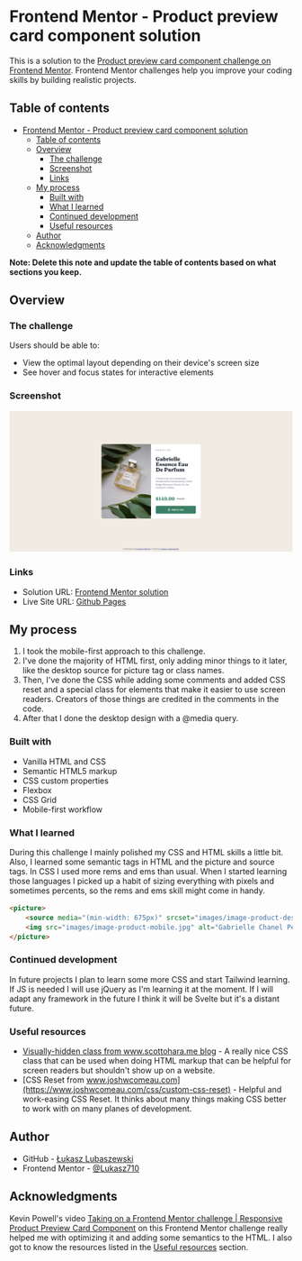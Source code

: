 # Frontend Mentor - Product preview card component solution

This is a solution to the [Product preview card component challenge on Frontend Mentor](https://www.frontendmentor.io/challenges/product-preview-card-component-GO7UmttRfa). Frontend Mentor challenges help you improve your coding skills by building realistic projects. 

## Table of contents

- [Frontend Mentor - Product preview card component solution](#frontend-mentor---product-preview-card-component-solution)
  - [Table of contents](#table-of-contents)
  - [Overview](#overview)
    - [The challenge](#the-challenge)
    - [Screenshot](#screenshot)
    - [Links](#links)
  - [My process](#my-process)
    - [Built with](#built-with)
    - [What I learned](#what-i-learned)
    - [Continued development](#continued-development)
    - [Useful resources](#useful-resources)
  - [Author](#author)
  - [Acknowledgments](#acknowledgments)

**Note: Delete this note and update the table of contents based on what sections you keep.**

## Overview

### The challenge

Users should be able to:

- View the optimal layout depending on their device's screen size
- See hover and focus states for interactive elements

### Screenshot

![](./screenshot.png)

### Links

- Solution URL: [Frontend Mentor solution](https://www.frontendmentor.io/solutions/product-preview-card-using-html-and-css-with-a-mobilefirst-approach-KaWWZZ7evL)
- Live Site URL: [Github Pages](https://luckyszakul0.github.io/FM-product-preview-card-component/)

## My process

1. I took the mobile-first approach to this challenge.
2. I've done the majority of HTML first, only adding minor things to it later, like the desktop source for picture tag or class names.
3. Then, I've done the CSS while adding some comments and added CSS reset and a special class for elements that make it easier to use screen readers. Creators of those things are credited in the comments in the code.
4. After that I done the desktop design with a @media query.
### Built with

- Vanilla HTML and CSS
- Semantic HTML5 markup
- CSS custom properties
- Flexbox
- CSS Grid
- Mobile-first workflow

### What I learned

During this challenge I mainly polished my CSS and HTML skills a little bit.  
Also, I learned some semantic tags in HTML and the picture and source tags. In CSS I used more rems and ems than usual. When I started learning those languages I picked up a habit of sizing everything with pixels and sometimes percents, so the rems and ems skill might come in handy.

```html
<picture>
    <source media="(min-width: 675px)" srcset="images/image-product-desktop.jpg">
    <img src="images/image-product-mobile.jpg" alt="Gabrielle Chanel Perfume preview photo">
</picture>
```

### Continued development

In future projects I plan to learn some more CSS and start Tailwind learning.  
If JS is needed I will use jQuery as I'm learning it at the moment. If I will adapt any framework in the future I think it will be Svelte but it's a distant future.

### Useful resources

- [Visually-hidden class from www.scottohara.me blog](https://www.scottohara.me/blog/2017/04/14/inclusively-hidden.html) - A really nice CSS class that can be used when doing HTML markup that can be helpful for screen readers but shouldn't show up on a website.
- [CSS Reset from www.joshwcomeau.com](https://www.joshwcomeau.com/css/custom-css-reset) - Helpful and work-easing CSS Reset. It thinks about many things making CSS better to work with on many planes of development.

## Author

- GitHub - [Łukasz Lubaszewski](https://github.com/luckyszakul0)
- Frontend Mentor - [@Lukasz710](https://www.frontendmentor.io/profile/Lukasz710)

## Acknowledgments

Kevin Powell's video [Taking on a Frontend Mentor challenge | Responsive Product Preview Card Component](https://www.youtube.com/watch?v=B2WL6KkqhLQ) on this Frontend Mentor challenge really helped me with optimizing it and adding some semantics to the HTML. I also got to know the resources listed in the [Useful resources](#useful-resources) section.
